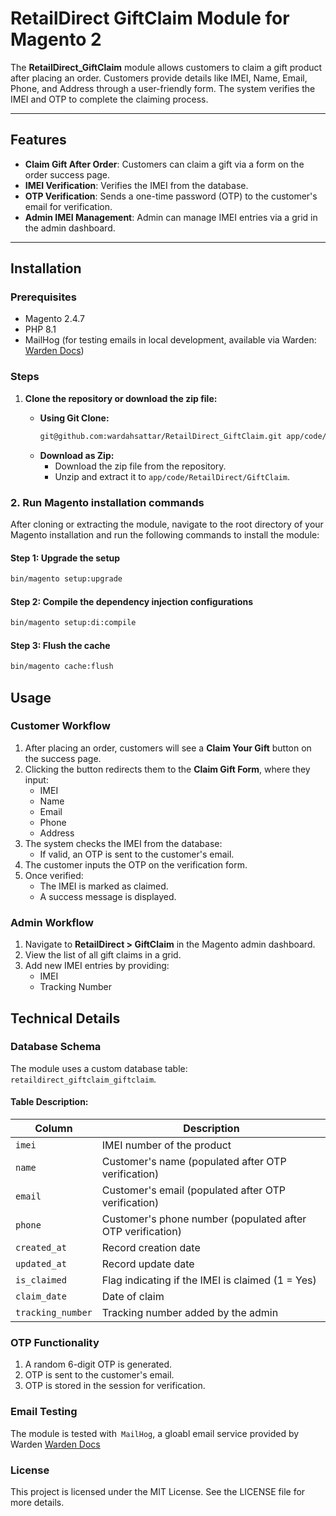 # RetailDirect GiftClaim Module for Magento 2  

The **RetailDirect_GiftClaim** module allows customers to claim a gift product after placing an order. Customers provide details like IMEI, Name, Email, Phone, and Address through a user-friendly form. The system verifies the IMEI and OTP to complete the claiming process.  

---

## Features  
- **Claim Gift After Order**: Customers can claim a gift via a form on the order success page.  
- **IMEI Verification**: Verifies the IMEI from the database.  
- **OTP Verification**: Sends a one-time password (OTP) to the customer's email for verification.  
- **Admin IMEI Management**: Admin can manage IMEI entries via a grid in the admin dashboard.  

---

## Installation  

### Prerequisites  
- Magento 2.4.7  
- PHP 8.1  
- MailHog (for testing emails in local development, available via Warden: [Warden Docs](https://docs.warden.dev/))  

### Steps  
1. **Clone the repository or download the zip file:**

   - **Using Git Clone:**
     ```bash
     git@github.com:wardahsattar/RetailDirect_GiftClaim.git app/code/
     ```
   - **Download as Zip:**
     - Download the zip file from the repository.
     - Unzip and extract it to `app/code/RetailDirect/GiftClaim`.

### 2. Run Magento installation commands

After cloning or extracting the module, navigate to the root directory of your Magento installation and run the following commands to install the module:

#### Step 1: Upgrade the setup

```bash
bin/magento setup:upgrade
```

#### Step 2: Compile the dependency injection configurations

```bash
bin/magento setup:di:compile
```

#### Step 3: Flush the cache

```bash
bin/magento cache:flush
```

## Usage

### Customer Workflow  

1. After placing an order, customers will see a **Claim Your Gift** button on the success page.  
2. Clicking the button redirects them to the **Claim Gift Form**, where they input:  
   - IMEI  
   - Name  
   - Email  
   - Phone  
   - Address  
3. The system checks the IMEI from the database:  
   - If valid, an OTP is sent to the customer's email.  
4. The customer inputs the OTP on the verification form.  
5. Once verified:  
   - The IMEI is marked as claimed.  
   - A success message is displayed.  

### Admin Workflow  

1. Navigate to **RetailDirect > GiftClaim** in the Magento admin dashboard.  
2. View the list of all gift claims in a grid.  
3. Add new IMEI entries by providing:  
   - IMEI  
   - Tracking Number  

## Technical Details

### Database Schema

The module uses a custom database table: `retaildirect_giftclaim_giftclaim`.

#### Table Description:  

| Column            | Description                                       |  
|-------------------|---------------------------------------------------|  
| `imei`            | IMEI number of the product                       |  
| `name`            | Customer's name (populated after OTP verification) |  
| `email`           | Customer's email (populated after OTP verification) |  
| `phone`           | Customer's phone number (populated after OTP verification) |  
| `created_at`      | Record creation date                             |  
| `updated_at`      | Record update date                               |  
| `is_claimed`      | Flag indicating if the IMEI is claimed (1 = Yes) |  
| `claim_date`      | Date of claim                                    |  
| `tracking_number` | Tracking number added by the admin               |  


### OTP Functionality

1. A random 6-digit OTP is generated.
2. OTP is sent to the customer's email.
3. OTP is stored in the session for verification.

### Email Testing

The module is tested with` MailHog`, a gloabl email service provided by Warden [Warden Docs](https://docs.warden.dev/)

### License

This project is licensed under the MIT License. See the LICENSE file for more details.


